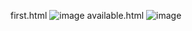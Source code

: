 first.html
![image](https://github.com/user-attachments/assets/f0555e65-f83e-4b96-b14e-aa7f05f4e195)
available.html
![image](https://github.com/user-attachments/assets/f2f60776-d4dd-4939-9daa-2e56e56b91dc)
